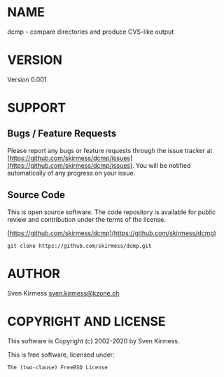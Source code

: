 # NAME

dcmp - compare directories and produce CVS-like output

# VERSION

Version 0.001

# SUPPORT

## Bugs / Feature Requests

Please report any bugs or feature requests through the issue tracker
at [https://github.com/skirmess/dcmp/issues](https://github.com/skirmess/dcmp/issues).
You will be notified automatically of any progress on your issue.

## Source Code

This is open source software. The code repository is available for
public review and contribution under the terms of the license.

[https://github.com/skirmess/dcmp](https://github.com/skirmess/dcmp)

    git clone https://github.com/skirmess/dcmp.git

# AUTHOR

Sven Kirmess <sven.kirmess@kzone.ch>

# COPYRIGHT AND LICENSE

This software is Copyright (c) 2002-2020 by Sven Kirmess.

This is free software, licensed under:

    The (two-clause) FreeBSD License
